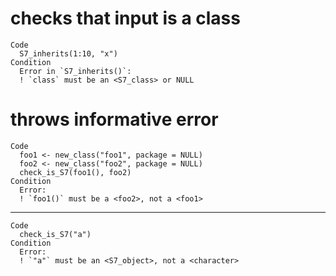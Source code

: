 # checks that input is a class

    Code
      S7_inherits(1:10, "x")
    Condition
      Error in `S7_inherits()`:
      ! `class` must be an <S7_class> or NULL

# throws informative error

    Code
      foo1 <- new_class("foo1", package = NULL)
      foo2 <- new_class("foo2", package = NULL)
      check_is_S7(foo1(), foo2)
    Condition
      Error:
      ! `foo1()` must be a <foo2>, not a <foo1>

---

    Code
      check_is_S7("a")
    Condition
      Error:
      ! `"a"` must be an <S7_object>, not a <character>

